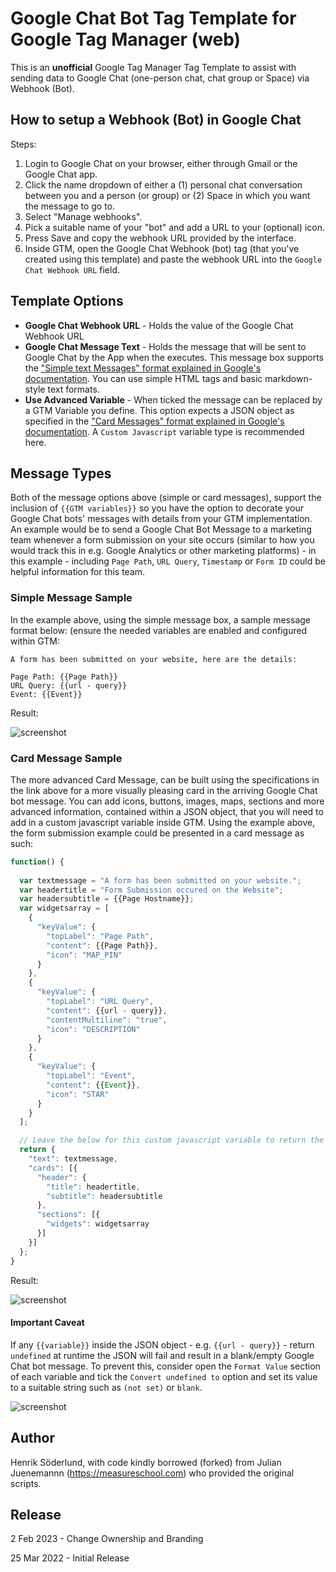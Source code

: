 # Google Chat Bot Tag Template for Google Tag Manager (web)

This is an **unofficial** Google Tag Manager Tag Template to assist with sending data to Google Chat (one-person chat, chat group or Space) via Webhook (Bot).

## How to setup a Webhook (Bot) in Google Chat

Steps:

1. Login to Google Chat on your browser, either through Gmail or the Google Chat app.
2. Click the name dropdown of either a (1) personal chat conversation between you and a person (or group) or (2) Space in which you want the message to go to.
3. Select "Manage webhooks".
4. Pick a suitable name of your "bot" and add a URL to your (optional) icon. 
5. Press Save and copy the webhook URL provided by the interface.
6. Inside GTM, open the Google Chat Webhook (bot) tag (that you've created using this template) and paste the webhook URL into the `Google Chat Webhook URL` field.

## Template Options

* **Google Chat Webhook URL** - Holds the value of the Google Chat Webhook URL
* **Google Chat Message Text** - Holds the message that will be sent to Google Chat by the App when the executes. This message box supports the ["Simple text Messages" format explained in Google's documentation](https://developers.google.com/chat/api/guides/message-formats/basic). You can use simple HTML tags and basic markdown-style text formats.
* **Use Advanced Variable** - When ticked the message can be replaced by a GTM Variable you define. This option expects a JSON object as specified in the ["Card Messages" format explained in Google's documentation](https://developers.google.com/chat/api/guides/message-formats/cards). A `Custom Javascript` variable type is recommended here.

## Message Types

Both of the message options above (simple or card messages), support the inclusion of `{{GTM variables}}` so you have the option to decorate your Google Chat bots' messages with details from your GTM implementation. An example would be to send a Google Chat Bot Message to a marketing team whenever a form submission on your site occurs (similar to how you would track this in e.g. Google Analytics or other marketing platforms) - in this example - including `Page Path`, `URL Query`, `Timestamp` or `Form ID` could be helpful information for this team.

### Simple Message Sample

In the example above, using the simple message box, a sample message format below: (ensure the needed variables are enabled and configured within GTM:

```shell
A form has been submitted on your website, here are the details:

Page Path: {{Page Path}}
URL Query: {{url - query}}
Event: {{Event}}
```

Result:

![screenshot][def1]

### Card Message Sample

The more advanced Card Message, can be built using the specifications in the link above for a more visually pleasing card in the arriving Google Chat bot message. You can add icons, buttons, images, maps, sections and more advanced information, contained within a JSON object, that you will need to add in a custom javascript variable inside GTM. Using the example above, the form submission example could be presented in a card message as such:

```javascript
function() {
  
  var textmessage = "A form has been submitted on your website.";
  var headertitle = "Form Submission occured on the Website";
  var headersubtitle = {{Page Hostname}};
  var widgetsarray = [
    {
      "keyValue": {
        "topLabel": "Page Path",
        "content": {{Page Path}},
        "icon": "MAP_PIN"
      }
    },
    {
      "keyValue": {
        "topLabel": "URL Query",
        "content": {{url - query}},
        "contentMultiline": "true",
        "icon": "DESCRIPTION"
      }
    },
    {
      "keyValue": {
        "topLabel": "Event",
        "content": {{Event}},
        "icon": "STAR"
      }
    }
  ];

  // Leave the below for this custom javascript variable to return the JSON object as its output.
  return {
    "text": textmessage, 
    "cards": [{
      "header": {
        "title": headertitle, 
        "subtitle": headersubtitle
      },
      "sections": [{
        "widgets": widgetsarray 
      }]
    }]
  };
}
```

Result:

![screenshot][def2]

#### Important Caveat

If any `{{variable}}` inside the JSON object - e.g. `{{url - query}}` - return `undefined` at runtime the JSON will fail and result in a blank/empty Google Chat bot message. To prevent this, consider open the `Format Value` section of each variable and tick the `Convert undefined to` option and set its value to a suitable string such as `(not set)` or `blank`.

![screenshot][def3]

## Author

Henrik Söderlund, with code kindly borrowed (forked) from Julian Juenemannn (https://measureschool.com) who provided the original scripts.

## Release

2 Feb 2023 - Change Ownership and Branding

25 Mar 2022 - Initial Release

[def1]: https://user-images.githubusercontent.com/477513/159207969-5958b1f6-e96c-4b12-aa03-53bc2a3f6f7e.png
[def2]: https://user-images.githubusercontent.com/477513/159208438-0bdc2853-55f9-4fbd-9990-9c053fc7ed84.png
[def3]: https://user-images.githubusercontent.com/477513/159208930-aded5875-3488-4b86-9c9b-a0455a361536.png
